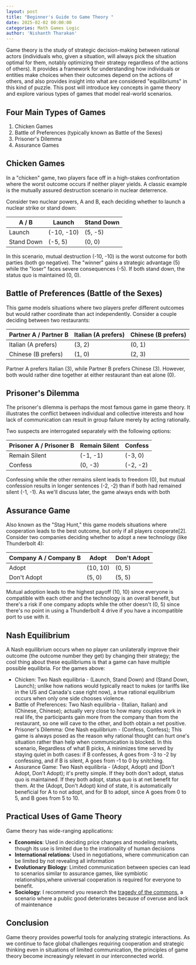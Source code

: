 ```yaml
---
layout: post
title: "Beginner's Guide to Game Theory "
date: 2025-02-02 00:00:00
categories: Math Games Logic 
author: 'Nishanth Tharakan'
---
```


<script type="text/x-mathjax-config">
  MathJax.Hub.Config({
    tex2jax: {
      inlineMath: [ ['$','$'], ["\$$","\$$"] ],
      processEscapes: true
    }
  });
</script>

<script type="text/javascript" charset="utf-8" 
src="https://cdn.mathjax.org/mathjax/latest/MathJax.js?config=TeX-AMS-MML_HTMLorMML,
https://vincenttam.github.io/javascripts/MathJaxLocal.js"></script>

Game theory is the study of strategic decision-making between rational actors (individuals who, given a situation, will always pick the situation optimal for them, notably optimizing their strategy regardless of the actions of others). It provides a framework for understanding how individuals or entities make choices when their outcomes depend on the actions of others, and also provides insight into what are considered "equilibriums" in this kind of puzzle.  This post will introduce key concepts in game theory and explore various types of games that model real-world scenarios.

## Four Main Types of Games

1. Chicken Games
2. Battle of Preferences (typically known as Battle of the Sexes)
3. Prisoner's Dilemma
4. Assurance Games

## Chicken Games

In a "chicken" game, two players face off in a high-stakes confrontation where the worst outcome occurs if neither player yields. A classic example is the mutually assured destruction scenario in nuclear deterrence.

Consider two nuclear powers, A and B, each deciding whether to launch a nuclear strike or stand down:

| A / B | Launch | Stand Down |
|-------|--------|------------|
| Launch | (-10, -10) | (5, -5) |
| Stand Down | (-5, 5) | (0, 0) |

In this scenario, mutual destruction (-10, -10) is the worst outcome for both parties (both go negative). The "winner" gains a strategic advantage (5) while the "loser" faces severe consequences (-5). If both stand down, the status quo is maintained (0, 0).

## Battle of Preferences (Battle of the Sexes)

This game models situations where two players prefer different outcomes but would rather coordinate than act independently. Consider a couple deciding between two restaurants:

| Partner A / Partner B | Italian (A prefers) | Chinese (B prefers)|
|-----------------------|---------|---------|
| Italian (A prefers) | (3, 2) | (0, 1) |
| Chinese (B prefers) | (1, 0) | (2, 3) |

Partner A prefers Italian (3), while Partner B prefers Chinese (3). However, both would rather dine together at either restaurant than eat alone (0).

## Prisoner's Dilemma

The prisoner's dilemma is perhaps the most famous game in game theory. It illustrates the conflict between individual and collective interests and how lack of communication can result in group failure merely by acting rationally.

Two suspects are interrogated separately with the following options:

| Prisoner A / Prisoner B | Remain Silent | Confess |
|-------------------------|----------------|---------|
| Remain Silent | (-1, -1) | (-3, 0) |
| Confess | (0, -3) | (-2, -2) |

 Confessing while the other remains silent leads to freedom (0), but mutual confession results in longer sentences (-2, -2) than if both had remained silent (-1, -1). As we'll discuss later, the game always ends with both 

## Assurance Game

Also known as the "Stag Hunt," this game models situations where cooperation leads to the best outcome, but only if all players cooperate[2]. Consider two companies deciding whether to adopt a new technology (like Thunderbolt 4):

| Company A / Company B | Adopt | Don't Adopt |
|------------------------|-------|-------------|
| Adopt | (10, 10) | (0, 5) |
| Don't Adopt | (5, 0) | (5, 5) |

Mutual adoption leads to the highest payoff (10, 10) since everyone is compatible with each other and the technology is an overall benefit, but there's a risk if one company adopts while the other doesn't (0, 5) since there's no point in using a Thunderbolt 4 drive if you have a incompatible port to use with it.

## Nash Equilibrium

A Nash equilibrium occurs when no player can unilaterally improve their outcome (the outcome number they get) by changing their strategy; the cool thing about these equilibriums is that a game can have multiple possible equilibria. For the games above:

- Chicken: Two Nash equilibria - (Launch, Stand Down) and (Stand Down, Launch); unlike how nations would typically react to nukes (or tariffs like in the US and Canada's case right now), a true rational equilibrium occurs when only one side chooses violence. 
- Battle of Preferences: Two Nash equilibria - (Italian, Italian) and (Chinese, Chinese); actually very close to how many couples work in real life, the participants gain more from the company than from the restaurant, so one will cave to the other, and both obtain a net positive.
- Prisoner's Dilemma: One Nash equilibrium - (Confess, Confess); This game is always posed as the reason why rational thought can hurt one's situation rather than help when communication is blocked. In this scenario, Regardless of what B picks, A minimizes time served by staying quiet in both cases: if B confesses, A goes from -3 to -2 by confessing, and if B is silent, A goes from -1 to 0 by snitching.
- Assurance Game: Two Nash equilibria - (Adopt, Adopt) and (Don't Adopt, Don't Adopt); it's pretty simple. If they both don't adopt, status quo is maintained. If they both adopt, status quo is at net benefit for them. At the (Adopt, Don't Adopt) kind of state, it is automatically beneficial for A to not adopt, and for B to adopt, since A goes from 0 to 5, and B goes from 5 to 10.

## Practical Uses of Game Theory

Game theory has wide-ranging applications:
* **Economics**: Used in deciding price changes and modeling markets, though its use is limited due to the irrationality of human decisions
* **International relations**: Used in negotiations, where communication can be limited by not revealing all information
* **Evolutionary Biology**: Limited communication between species can lead to scenarios similar to assurance games, like symbiotic relationships,where universal cooperation is required for everyone to benefit.
* **Sociology**: I recommend you research the [tragedy of the commons](https://en.wikipedia.org/wiki/Tragedy_of_the_commons), a scenario where a public good deteriorates because of overuse and lack of maintenance

## Conclusion

Game theory provides powerful tools for analyzing strategic interactions. As we continue to face global challenges requiring cooperation and strategic thinking even in situations of limited communication, the principles of game theory become increasingly relevant in our interconnected world.
